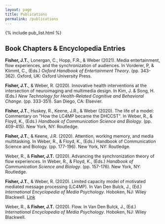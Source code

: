 ```yaml
---
layout: page
title: Publications
permalink: /publications
---
```


{% include pub_list.html %}

## Book Chapters & Encyclopedia Entries

**Fisher, J.T.**, Lonergan, C., Hopp, F.R., & Weber (2021). Media entertainment, flow experiences, and the synchronization of audiences. In Vorderer, P, & Klimmt, C., (Eds.) *Oxford Handbook of Entertainment Theory*. (pp. 343-362). Oxford, UK: Oxford University Press. 

**Fisher, J.T.**, & Weber, R. (2020). Innovative health interventions at the intersection of neuroimaging and multimedia design. In Kim, J. & Song, H. (Eds.) *New Technology for Health-Related Cognitive and Behavioral Change*. (pp. 333-351). San Diego, CA: Elsevier.

**Fisher, J.T.**, Huskey, R., Keene, J.R., & Weber (2020). The life of a model: Commentary on "How the LC4MP became the DHCCST". In Weber, R., & Floyd, K., (Eds.) *Handbook of Communication Science and Biology*. (pp. 409-415). New York, NY: Routledge.

**Fisher, J.T.**, & Keene, J.R. (2020). Attention, working memory, and media multitasking. In Weber, R., & Floyd, K., (Eds.) Handbook of Communication Science and Biology. (pp. 177-196). New York, NY: Routledge.

Weber, R., & **Fisher, J.T.** (2020). Advancing the synchronization theory of flow experiences. In Weber, R., & Floyd, K., (Eds.) *Handbook of Communication Science and Biology*. (pp. 157-176). New York, NY: Routledge.

**Fisher, J.T.**, & Weber, R. (2020). Limited capacity model of motivated mediated message processing (LC4MP). In Van Den Bulck, J., (Ed.) *International Encyclopedia of Media Psychology*. Hoboken, NJ: Wiley Blackwell. <i class="fas fa-lock-open"></i> [Link](assets/files/LC4MP_IEMP_postprint.pdf)

Weber, R., & **Fisher, J.T.** (2020). Flow. In Van Den Bulck, J., (Ed.) *International Encyclopedia of Media Psychology*. Hoboken, NJ: Wiley Blackwell.
